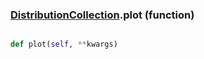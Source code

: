 ### [DistributionCollection](DistributionCollection.md).plot (function)


```py

def plot(self, **kwargs)

```



        

